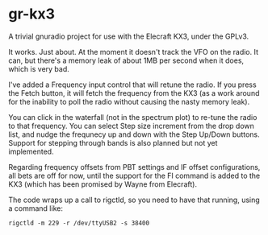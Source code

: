 gr-kx3
======

A trivial gnuradio project for use with the Elecraft KX3, under the GPLv3. 

It works.  Just about.  At the moment it doesn't track the VFO on the radio.  It
can, but there's a memory leak of about 1MB per second when it does, which is
very bad.

I've added a Frequency input control that will retune the radio.  If you press the 
Fetch button, it will fetch the frequency from the KX3 (as a work
around for the inability to poll the radio without causing the nasty
memory leak).

You can click in the waterfall (not in the spectrum plot) to re-tune the radio 
to that frequency.  You can select Step size increment from the drop down
list, and nudge the frequnecy up and down with the Step Up/Down buttons.
Support for stepping through bands is also planned but not yet implemented.

Regarding frequency offsets from PBT settings and IF offset configurations, all
bets are off for now, until the support for the FI command is added to the
KX3 (which has been promised by Wayne from Elecraft).

The code wraps up a call to rigctld, so you need to have that running, using a command like:

	rigctld -m 229 -r /dev/ttyUSB2 -s 38400
